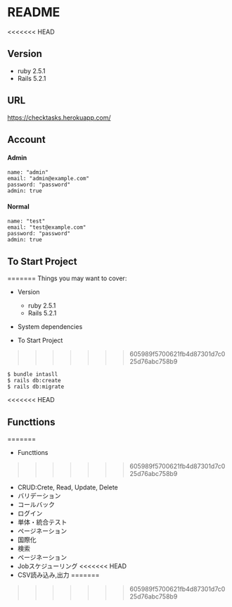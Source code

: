 # README


<<<<<<< HEAD
## Version
  - ruby 2.5.1
  - Rails 5.2.1

## URL
https://checktasks.herokuapp.com/

## Account

#### Admin

```
name: "admin"
email: "admin@example.com"
password: "password"
admin: true
```

#### Normal
```
name: "test"
email: "test@example.com"
password: "password"
admin: true
```

## To Start Project
=======
Things you may want to cover:

- Version
  - ruby 2.5.1
  - Rails 5.2.1
- System dependencies

- To Start Project
>>>>>>> 605989f5700621fb4d87301d7c025d76abc758b9
```
$ bundle intasll
$ rails db:create
$ rails db:migrate
```

<<<<<<< HEAD
## Functtions
=======
- Functtions
>>>>>>> 605989f5700621fb4d87301d7c025d76abc758b9
  - CRUD:Crete, Read, Update, Delete
  - バリデーション
  - コールバック
  - ログイン
  - 単体・統合テスト
  - ページネーション
  - 国際化
  - 検索
  - ページネーション
  - Jobスケジューリング
<<<<<<< HEAD
  - CSV読み込み,出力
=======
>>>>>>> 605989f5700621fb4d87301d7c025d76abc758b9
